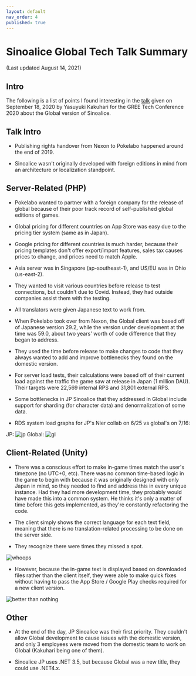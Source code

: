 ```yaml
---
layout: default
nav_order: 4
published: true
---
```


# Sinoalice Global Tech Talk Summary
(Last updated August 14, 2021)

## Intro

The following is a list of points I found interesting in the [talk](https://www.youtube.com/watch?v=-fIBrXJOvtQ) given  on September 18, 2020 by Yasuyuki Kakuhari for the GREE Tech Conference 2020 about the Global version of Sinoalice. 

## Talk Intro

- Publishing rights handover from Nexon to Pokelabo happened around the end of 2019.

- Sinoalice wasn't originally developed with foreign editions in mind from an architecture or localization standpoint.

## Server-Related (PHP)

- Pokelabo wanted to partner with a foreign company for the release of global because of their poor track record of self-published global editions of games.

- Global pricing for different countries on App Store was easy due to the pricing tier system (same as in Japan). 

- Google pricing for different countries is much harder, because their pricing templates don't offer export/import features, sales tax causes prices to change, and prices need to match Apple.

- Asia server was in Singapore (ap-southeast-1), and US/EU was in Ohio (us-east-2). 

- They wanted to visit various countries before release to test connections, but couldn't due to Covid. Instead, they had outside companies assist them with the testing. 

- All translators were given Japanese text to work from.

- When Pokelabo took over from Nexon, the Global client was based off of Japanese version 29.2, while the version under development at the time was 59.0, about two years' worth of code difference that they began to address. 

- They used the time before release to make changes to code that they always wanted to add and improve bottlenecks they found on the domestic version.

- For server load tests, their calculations were based off of their current load against the traffic the game saw at release in Japan (1 million DAU). Their targets were 22,569 internal RPS and 31,801 external RPS.

- Some bottlenecks in JP Sinoalice that they addressed in Global include support for sharding (for character data) and denormalization of some data.

- RDS system load graphs for JP's Nier collab on 6/25 vs global's on 7/16:

JP:
![jp](https://i.imgur.com/XyXT3rj.png)
Global: 
![gl](https://i.imgur.com/CZCnlju.png)

## Client-Related (Unity)

- There was a conscious effort to make in-game times match the user's timezone (no UTC+0, etc). There was no common time-based logic in the game to begin with because it was originally designed with only Japan in mind, so they needed to find and address this in every unique instance. Had they had more development time, they probably would have made this into a common system. He thinks it's only a matter of time before this gets implemented, as they're constantly refactoring the code. 

- The client simply shows the correct language for each text field, meaning that there is no translation-related processing to be done on the server side. 

- They recognize there were times they missed a spot. 

![whoops](https://i.imgur.com/O78ySTA.png)

- However, because the in-game text is displayed based on downloaded files rather than the client itself, they were able to make quick fixes without having to pass the App Store / Google Play checks required for a new client version. 

![better than nothing](https://i.imgur.com/JlJ8MTv.png)

## Other

- At the end of the day, JP Sinoalice was their first priority. They couldn't allow Global development to cause issues with the domestic version, and only 3 employees were moved from the domestic team to work on Global (Kakuhari being one of them).

- Sinoalice JP uses .NET 3.5, but because Global was a new title, they could use .NET4.x.
